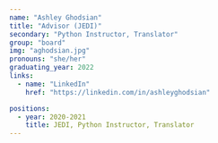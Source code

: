 ```yaml
---
name: "Ashley Ghodsian"
title: "Advisor (JEDI)"
secondary: "Python Instructor, Translator"
group: "board"
img: "aghodsian.jpg"
pronouns: "she/her"
graduating_year: 2022
links:
  - name: "LinkedIn"
    href: "https://linkedin.com/in/ashleyghodsian"

positions:
  - year: 2020-2021
    title: JEDI, Python Instructor, Translator
---
```

